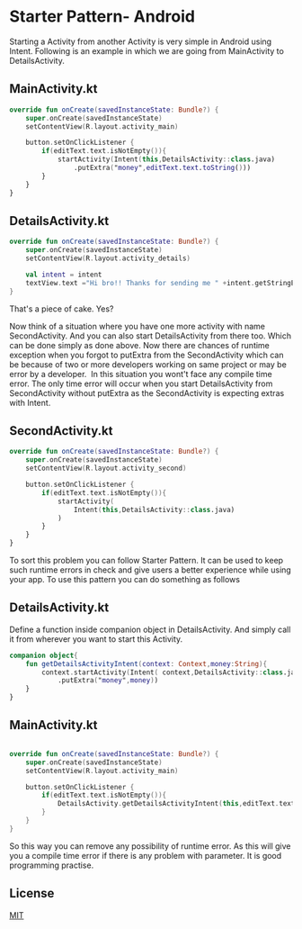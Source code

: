 # Starter Pattern- Android

Starting a Activity from another Activity is very simple in Android using Intent.
Following is an example in which we are going from MainActivity to DetailsActivity.

## MainActivity.kt

```kotlin
override fun onCreate(savedInstanceState: Bundle?) {
    super.onCreate(savedInstanceState)
    setContentView(R.layout.activity_main)

    button.setOnClickListener {
        if(editText.text.isNotEmpty()){
            startActivity(Intent(this,DetailsActivity::class.java)
                .putExtra("money",editText.text.toString()))
        }
    }
}
```

## DetailsActivity.kt

```kotlin
override fun onCreate(savedInstanceState: Bundle?) {
    super.onCreate(savedInstanceState)
    setContentView(R.layout.activity_details)

    val intent = intent
    textView.text ="Hi bro!! Thanks for sending me " +intent.getStringExtra("money")+" $"
}
```

That's a piece of cake. Yes?

Now think of a situation where you have one more activity with name SecondActivity. And you can also start DetailsActivity from there too. Which can be done simply as done above.
Now there are chances of runtime exception when you forgot to putExtra from the SecondActivity which can be because of two or more developers working on same project or may be error by a developer. 
In this situation you wont't face any compile time error. The only time error will occur when you start DetailsActivity from SecondActivity without putExtra as the SecondActivity is expecting extras with Intent. 

## SecondActivity.kt

```kotlin
override fun onCreate(savedInstanceState: Bundle?) {
    super.onCreate(savedInstanceState)
    setContentView(R.layout.activity_second)

    button.setOnClickListener {
        if(editText.text.isNotEmpty()){
            startActivity(
                Intent(this,DetailsActivity::class.java)
            )
        }
    }
}
```

To sort this problem you can follow Starter Pattern. It can be used to keep such runtime errors in check and give users a better experience while using your app.
To use this pattern you can do something as follows

## DetailsActivity.kt

Define a function inside companion object in DetailsActivity. And simply call it from wherever you want to start this Activity.

```kotlin
companion object{
    fun getDetailsActivityIntent(context: Context,money:String){
        context.startActivity(Intent( context,DetailsActivity::class.java)
            .putExtra("money",money))
    }
}
```

## MainActivity.kt

```kotlin

override fun onCreate(savedInstanceState: Bundle?) {
    super.onCreate(savedInstanceState)
    setContentView(R.layout.activity_main)

    button.setOnClickListener {
        if(editText.text.isNotEmpty()){
            DetailsActivity.getDetailsActivityIntent(this,editText.text.toString())
        }
    }
}
```
So this way you can remove any possibility of runtime error. As this will give you a compile time error if there is any problem with parameter. It is good programming practise.



## License
[MIT](https://choosealicense.com/licenses/mit/)
